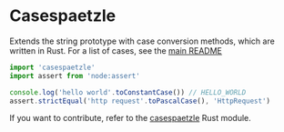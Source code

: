 # Casespaetzle

Extends the string prototype with case conversion methods, which are written in Rust. For a list of cases, see the [main README](https://github.com/anatoly03/casespaetzle)

```ts
import 'casespaetzle'
import assert from 'node:assert'

console.log('hello world'.toConstantCase()) // HELLO_WORLD
assert.strictEqual('http request'.toPascalCase(), 'HttpRequest')
```

If you want to contribute, refer to the [casespaetzle](https://github.com/Anatoly03/casespaetzle/tree/master/casespaetzle) Rust module.
